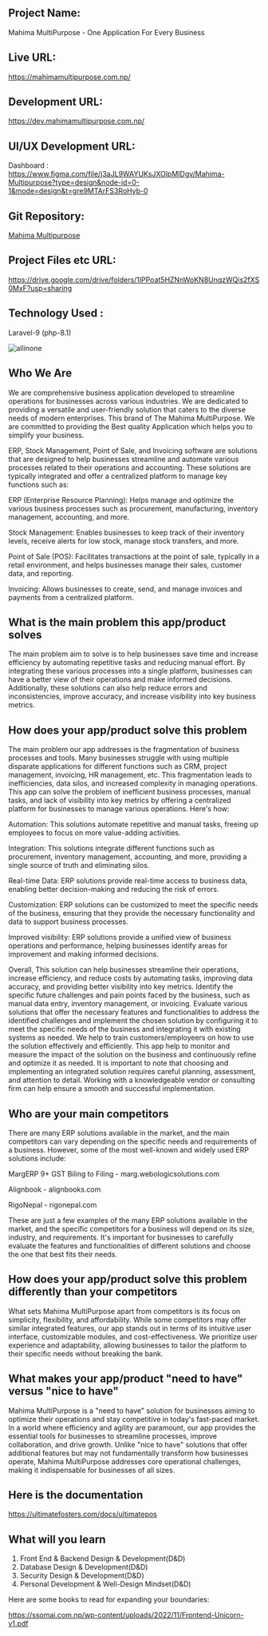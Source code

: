 Project Name:
------------
Mahima MultiPurpose - One Application For Every Business

Live URL: 
------------
https://mahimamultipurpose.com.np/

Development URL:
------------
https://dev.mahimamultipurpose.com.np/

UI/UX Development URL:
------------
Dashboard : https://www.figma.com/file/j3aJL9WAYUKsJXOlpMIDgv/Mahima-Multipurpose?type=design&node-id=0-1&mode=design&t=gre9MTArFS3RoHyb-0 <br>

 Git Repository: 
------------
<a href = "https://github.com/Lafa0x9-Hackathon/mahima-multipurpose" target="_blank">Mahima Multipurpose</a>

Project Files etc URL:
------------
https://drive.google.com/drive/folders/1IPPoat5HZNnWoKN8UnqzWQis2fXS0MxF?usp=sharing

Technology Used :
------------
Laravel-9 (php-8.1)


<img src="https://camo.envatousercontent.com/40a5763a895296f7a3e1193811aa3a0463d5d90d/68747470733a2f2f756c74696d617465666f73746572732e636f6d2f77702d636f6e74656e742f75706c6f6164732f323032302f30332f556c74696d6174652d504f532d6f6e652d736f6674776172652d666f722d65766572792d627573696e6573732e706e67" alt="allinone" />

Who We Are
--------------

We are comprehensive business application developed to streamline operations for businesses across various industries. We are dedicated to providing a versatile and user-friendly solution that caters to the diverse needs of modern enterprises. This brand of The Mahima MultiPurpose. We are committed to providing the Best quality Application which helps you to simplify your business.

ERP, Stock Management, Point of Sale, and Invoicing software are solutions that are designed to help businesses streamline and automate various processes related to their operations and accounting. These solutions are typically integrated and offer a centralized platform to manage key functions such as:

ERP (Enterprise Resource Planning): Helps manage and optimize the various business processes such as procurement, manufacturing, inventory management, accounting, and more.

Stock Management: Enables businesses to keep track of their inventory levels, receive alerts for low stock, manage stock transfers, and more.

Point of Sale (POS): Facilitates transactions at the point of sale, typically in a retail environment, and helps businesses manage their sales, customer data, and reporting.

Invoicing: Allows businesses to create, send, and manage invoices and payments from a centralized platform.



What is the main problem this app/product solves
--------------

The main problem aim to solve is to help businesses save time and increase efficiency by automating repetitive tasks and reducing manual effort. By integrating these various processes into a single platform, businesses can have a better view of their operations and make informed decisions. Additionally, these solutions can also help reduce errors and inconsistencies, improve accuracy, and increase visibility into key business metrics.



How does your app/product solve this problem
--------------

The main problem our app addresses is the fragmentation of business processes and tools. Many businesses struggle with using multiple disparate applications for different functions such as CRM, project management, invoicing, HR management, etc. This fragmentation leads to inefficiencies, data silos, and increased complexity in managing operations. This app can solve the problem of inefficient business processes, manual tasks, and lack of visibility into key metrics by offering a centralized platform for businesses to manage various operations. Here's how:

Automation: This solutions automate repetitive and manual tasks, freeing up employees to focus on more value-adding activities.

Integration: This solutions integrate different functions such as procurement, inventory management, accounting, and more, providing a single source of truth and eliminating silos.

Real-time Data: ERP solutions provide real-time access to business data, enabling better decision-making and reducing the risk of errors.

Customization: ERP solutions can be customized to meet the specific needs of the business, ensuring that they provide the necessary functionality and data to support business processes.

Improved visibility: ERP solutions provide a unified view of business operations and performance, helping businesses identify areas for improvement and making informed decisions.

Overall, This solution can help businesses streamline their operations, increase efficiency, and reduce costs by automating tasks, improving data accuracy, and providing better visibility into key metrics. Identify the specific future challenges and pain points faced by the business, such as manual data entry, inventory management, or invoicing. Evaluate various solutions that offer the necessary features and functionalities to address the identified challenges and implement the chosen solution by configuring it to meet the specific needs of the business and integrating it with existing systems as needed. We help to train customers/employeers on how to use the solution effectively and efficiently. This app help to monitor and measure the impact of the solution on the business and continuously refine and optimize it as needed. It is important to note that choosing and implementing an integrated solution requires careful planning, assessment, and attention to detail. Working with a knowledgeable vendor or consulting firm can help ensure a smooth and successful implementation.



Who are your main competitors
--------------

There are many ERP solutions available in the market, and the main competitors can vary depending on the specific needs and requirements of a business. However, some of the most well-known and widely used ERP solutions include:

MargERP 9+ GST Biling to Filing - marg.webologicsolutions.com

Alignbook - alignbooks.com

RigoNepal - rigonepal.com

These are just a few examples of the many ERP solutions available in the market, and the specific competitors for a business will depend on its size, industry, and requirements. It's important for businesses to carefully evaluate the features and functionalities of different solutions and choose the one that best fits their needs.



How does your app/product solve this problem differently than your competitors
--------------

What sets Mahima MultiPurpose apart from competitors is its focus on simplicity, flexibility, and affordability. While some competitors may offer similar integrated features, our app stands out in terms of its intuitive user interface, customizable modules, and cost-effectiveness. We prioritize user experience and adaptability, allowing businesses to tailor the platform to their specific needs without breaking the bank.


What makes your app/product "need to have" versus "nice to have"
--------------

Mahima MultiPurpose is a "need to have" solution for businesses aiming to optimize their operations and stay competitive in today's fast-paced market. In a world where efficiency and agility are paramount, our app provides the essential tools for businesses to streamline processes, improve collaboration, and drive growth. Unlike "nice to have" solutions that offer additional features but may not fundamentally transform how businesses operate, Mahima MultiPurpose addresses core operational challenges, making it indispensable for businesses of all sizes.



Here is the documentation
----------------------------

https://ultimatefosters.com/docs/ultimatepos



What will you learn
---------------------

1. Front End & Backend Design & Development(D&D)
2. Database Design & Development(D&D)
3. Security Design & Development(D&D)
4. Personal Development & Well-Design Mindset(D&D)




Here are some books to read for expanding your boundaries:

https://ssomai.com.np/wp-content/uploads/2022/11/Frontend-Unicorn-v1.pdf
